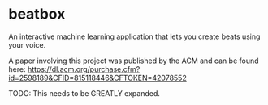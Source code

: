 # beatbox

An interactive machine learning application that lets you create beats 
using your voice.

A paper involving this project was published by the ACM and 
can be found here: 
https://dl.acm.org/purchase.cfm?id=2598189&CFID=815118446&CFTOKEN=42078552

TODO: This needs to be GREATLY expanded.